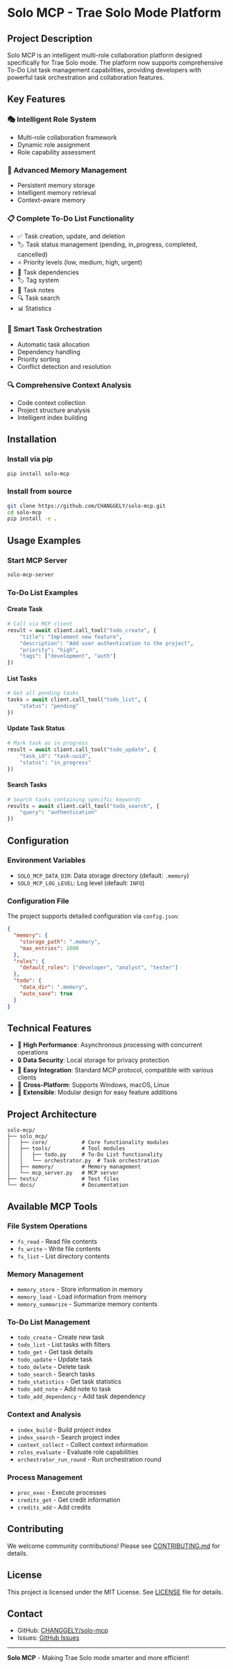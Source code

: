 # Solo MCP - Trae Solo Mode Platform

## Project Description

Solo MCP is an intelligent multi-role collaboration platform designed specifically for Trae Solo mode. The platform now supports comprehensive To-Do List task management capabilities, providing developers with powerful task orchestration and collaboration features.

## Key Features

### 🎭 Intelligent Role System
- Multi-role collaboration framework
- Dynamic role assignment
- Role capability assessment

### 🧠 Advanced Memory Management
- Persistent memory storage
- Intelligent memory retrieval
- Context-aware memory

### 📋 Complete To-Do List Functionality
- ✅ Task creation, update, and deletion
- 🏷️ Task status management (pending, in_progress, completed, cancelled)
- ⭐ Priority levels (low, medium, high, urgent)
- 🔗 Task dependencies
- 🏷️ Tag system
- 📝 Task notes
- 🔍 Task search
- 📊 Statistics

### 🎯 Smart Task Orchestration
- Automatic task allocation
- Dependency handling
- Priority sorting
- Conflict detection and resolution

### 🔍 Comprehensive Context Analysis
- Code context collection
- Project structure analysis
- Intelligent index building

## Installation

### Install via pip
```bash
pip install solo-mcp
```

### Install from source
```bash
git clone https://github.com/CHANGGELY/solo-mcp.git
cd solo-mcp
pip install -e .
```

## Usage Examples

### Start MCP Server
```bash
solo-mcp-server
```

### To-Do List Examples

#### Create Task
```python
# Call via MCP client
result = await client.call_tool("todo_create", {
    "title": "Implement new feature",
    "description": "Add user authentication to the project",
    "priority": "high",
    "tags": ["development", "auth"]
})
```

#### List Tasks
```python
# Get all pending tasks
tasks = await client.call_tool("todo_list", {
    "status": "pending"
})
```

#### Update Task Status
```python
# Mark task as in progress
result = await client.call_tool("todo_update", {
    "task_id": "task-uuid",
    "status": "in_progress"
})
```

#### Search Tasks
```python
# Search tasks containing specific keywords
results = await client.call_tool("todo_search", {
    "query": "authentication"
})
```

## Configuration

### Environment Variables
- `SOLO_MCP_DATA_DIR`: Data storage directory (default: `.memory`)
- `SOLO_MCP_LOG_LEVEL`: Log level (default: `INFO`)

### Configuration File
The project supports detailed configuration via `config.json`:

```json
{
  "memory": {
    "storage_path": ".memory",
    "max_entries": 1000
  },
  "roles": {
    "default_roles": ["developer", "analyst", "tester"]
  },
  "todo": {
    "data_dir": ".memory",
    "auto_save": true
  }
}
```

## Technical Features

- 🚀 **High Performance**: Asynchronous processing with concurrent operations
- 🔒 **Data Security**: Local storage for privacy protection
- 🔧 **Easy Integration**: Standard MCP protocol, compatible with various clients
- 📱 **Cross-Platform**: Supports Windows, macOS, Linux
- 🎨 **Extensible**: Modular design for easy feature additions

## Project Architecture

```
solo-mcp/
├── solo_mcp/
│   ├── core/           # Core functionality modules
│   ├── tools/          # Tool modules
│   │   ├── todo.py     # To-Do List functionality
│   │   └── orchestrator.py  # Task orchestration
│   ├── memory/         # Memory management
│   └── mcp_server.py   # MCP server
├── tests/              # Test files
└── docs/               # Documentation
```

## Available MCP Tools

### File System Operations
- `fs_read` - Read file contents
- `fs_write` - Write file contents
- `fs_list` - List directory contents

### Memory Management
- `memory_store` - Store information in memory
- `memory_load` - Load information from memory
- `memory_summarize` - Summarize memory contents

### To-Do List Management
- `todo_create` - Create new task
- `todo_list` - List tasks with filters
- `todo_get` - Get task details
- `todo_update` - Update task
- `todo_delete` - Delete task
- `todo_search` - Search tasks
- `todo_statistics` - Get task statistics
- `todo_add_note` - Add note to task
- `todo_add_dependency` - Add task dependency

### Context and Analysis
- `index_build` - Build project index
- `index_search` - Search project index
- `context_collect` - Collect context information
- `roles_evaluate` - Evaluate role capabilities
- `orchestrator_run_round` - Run orchestration round

### Process Management
- `proc_exec` - Execute processes
- `credits_get` - Get credit information
- `credits_add` - Add credits

## Contributing

We welcome community contributions! Please see [CONTRIBUTING.md](CONTRIBUTING.md) for details.

## License

This project is licensed under the MIT License. See [LICENSE](LICENSE) file for details.

## Contact

- GitHub: [CHANGGELY/solo-mcp](https://github.com/CHANGGELY/solo-mcp)
- Issues: [GitHub Issues](https://github.com/CHANGGELY/solo-mcp/issues)

---

**Solo MCP** - Making Trae Solo mode smarter and more efficient!